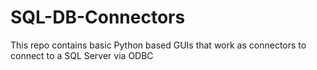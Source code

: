 # SQL-DB-Connectors
This repo contains basic Python based GUIs that work as connectors to connect to a SQL Server via ODBC
